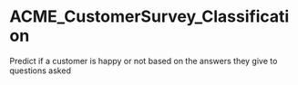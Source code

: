 # ACME_CustomerSurvey_Classification
Predict if a customer is happy or not based on the answers they give to questions asked
